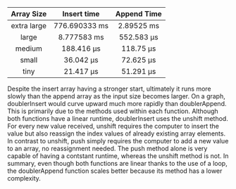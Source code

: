 | Array Size | Insert time | Append Time |
| :-----: | :-----:  | :-----: |
| extra large | 776.690333 ms | 2.89525 ms |
| large | 8.777583 ms | 552.583 μs |
| medium | 188.416 μs | 118.75 μs |
| small | 36.042 μs | 72.625 μs |
| tiny | 21.417 μs | 51.291 μs |

Despite the insert array having a stronger start, ultimately it runs more slowly than the append array as the input size becomes larger. On a graph, doublerInsert would curve upward much more rapidly than doublerAppend. This is primarily due to the methods used within each function. Although both functions have a linear runtime, doublerInsert uses the unshift method. For every new value received, unshift requires the computer to insert the value but also reassign the index values of already existing array elements. In contrast to unshift, push simply requires the computer to add a new value to an array, no reassignment needed. The push method alone is very capable of having a contstant runtime, whereas the unshift method is not. In summary, even though both functions are linear thanks to the use of a loop, the doublerAppend function scales better because its method has a lower complexity.